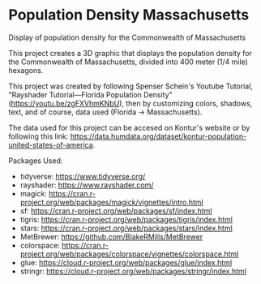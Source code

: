 # Population Density Massachusetts
Display of population density for the Commonwealth of Massachusetts

This project creates a 3D graphic that displays the population density for the Commonwealth of Massachusetts, divided into 400 meter (1/4 mile) hexagons.

This project was created by following Spenser Schein's Youtube Tutorial, "Rayshader Tutorial—Florida Population Density" (https://youtu.be/zgFXVhmKNbU), then by customizing colors, shadows, text, and of course, data used (Florida -> Massachusetts).

The data used for this project can be accesed on Kontur's website or by following this link: https://data.humdata.org/dataset/kontur-population-united-states-of-america.

Packages Used:
* tidyverse: https://www.tidyverse.org/
* rayshader: https://www.rayshader.com/
* magick: https://cran.r-project.org/web/packages/magick/vignettes/intro.html
* sf: https://cran.r-project.org/web/packages/sf/index.html
* tigris: https://cran.r-project.org/web/packages/tigris/index.html
* stars: https://cran.r-project.org/web/packages/stars/index.html
* MetBrewer: https://github.com/BlakeRMills/MetBrewer
* colorspace: https://cran.r-project.org/web/packages/colorspace/vignettes/colorspace.html
* glue: https://cloud.r-project.org/web/packages/glue/index.html
* stringr: https://cloud.r-project.org/web/packages/stringr/index.html
